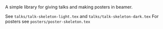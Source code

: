 A simple library for giving talks and making posters in beamer.

See `talks/talk-skeleton-light.tex` and `talks/talk-skeleton-dark.tex`
For posters see `posters/poster-skeleton.tex`
